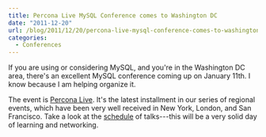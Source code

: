 ```yaml
---
title: Percona Live MySQL Conference comes to Washington DC
date: "2011-12-20"
url: /blog/2011/12/20/percona-live-mysql-conference-comes-to-washington-dc/
categories:
  - Conferences
---
```

If you are using or considering MySQL, and you're in the Washington DC area, there's an excellent MySQL conference coming up on January 11th. I know because I am helping organize it.

The event is [Percona Live](http://www.percona.com/live/dc-2012/). It's the latest installment in our series of regional events, which have been very well received in New York, London, and San Francisco. Take a look at the [schedule](http://www.percona.com/live/dc-2012/schedule/) of talks---this will be a very solid day of learning and networking.


